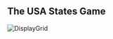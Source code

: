 ## The USA States Game
![DisplayGrid](https://github.com/user-attachments/assets/e9fb5a27-01bd-4a9e-8db7-10d27f09cf17)
